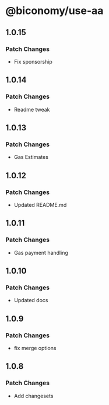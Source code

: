 # @biconomy/use-aa

## 1.0.15

### Patch Changes

- Fix sponsorship

## 1.0.14

### Patch Changes

- Readme tweak

## 1.0.13

### Patch Changes

- Gas Estimates

## 1.0.12

### Patch Changes

- Updated README.md

## 1.0.11

### Patch Changes

- Gas payment handling

## 1.0.10

### Patch Changes

- Updated docs

## 1.0.9

### Patch Changes

- fix merge options

## 1.0.8

### Patch Changes

- Add changesets

